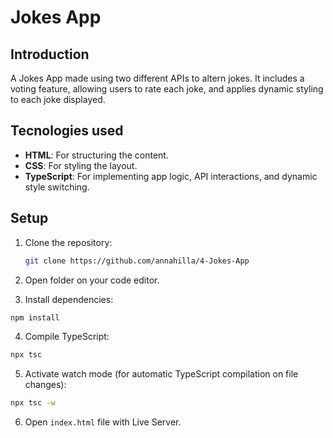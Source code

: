 # Jokes App

## Introduction

A Jokes App made using two different APIs to altern jokes. It includes a voting feature, allowing users to rate each joke, and applies dynamic styling to each joke displayed.

## Tecnologies used

- **HTML**: For structuring the content.
- **CSS**: For styling the layout.
- **TypeScript**: For implementing app logic, API interactions, and dynamic style switching.

## Setup

1. Clone the repository:

   ```bash
   git clone https://github.com/annahilla/4-Jokes-App
   ```

2. Open folder on your code editor.

3. Install dependencies:

```bash
npm install
```

4. Compile TypeScript:

```bash
npx tsc
```

5. Activate watch mode (for automatic TypeScript compilation on file changes):

```bash
npx tsc -w
```

6. Open `index.html` file with Live Server.

